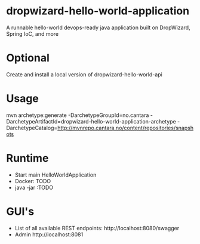 # dropwizard-hello-world-application
A runnable hello-world devops-ready java application built on DropWizard, Spring IoC, and more

# Optional
Create and install a local version of dropwizard-hello-world-api

# Usage 
mvn archetype:generate  -DarchetypeGroupId=no.cantara -DarchetypeArtifactId=dropwizard-hello-world-application-archetype -DarchetypeCatalog=http://mvnrepo.cantara.no/content/repositories/snapshots

# Runtime
- Start main HelloWorldApplication
- Docker: TODO
- java -jar :TODO

# GUI's
- List of all available REST endpoints: http://localhost:8080/swagger
- Admin http://localhost:8081

